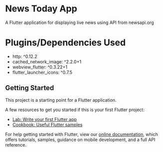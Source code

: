 # News Today App

A Flutter application for displaying live news using API from newsapi.org 

# Plugins/Dependencies Used
 - http: ^0.12.2
 - cached_network_image: ^2.2.0+1
 - webview_flutter: ^0.3.22+1
 - flutter_launcher_icons: ^0.7.5

## Getting Started

This project is a starting point for a Flutter application.

A few resources to get you started if this is your first Flutter project:

- [Lab: Write your first Flutter app](https://flutter.dev/docs/get-started/codelab)
- [Cookbook: Useful Flutter samples](https://flutter.dev/docs/cookbook)

For help getting started with Flutter, view our
[online documentation](https://flutter.dev/docs), which offers tutorials,
samples, guidance on mobile development, and a full API reference.
